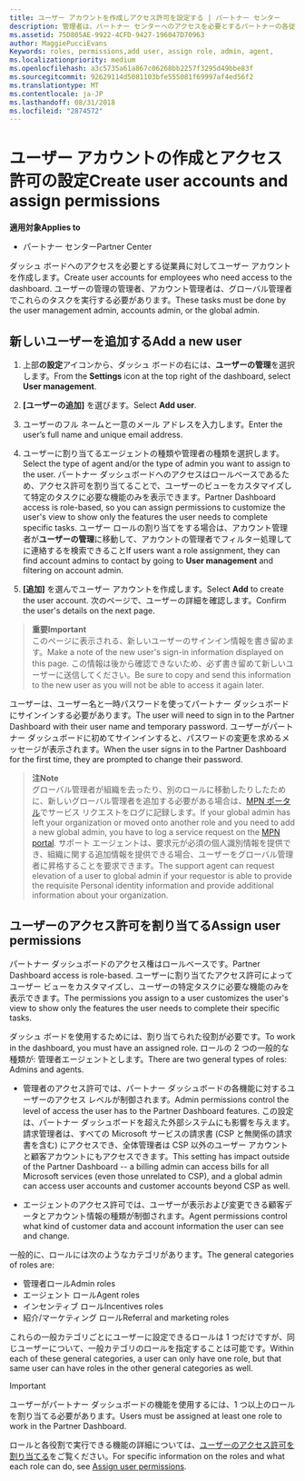 ```yaml
---
title: ユーザー アカウントを作成しアクセス許可を設定する | パートナー センター
description: 管理者は、パートナー センターへのアクセスを必要とするパートナーの各従業員に対してユーザー アカウントを作成します。
ms.assetid: 75D805AE-9922-4CFD-9427-196047D70963
author: MaggiePucciEvans
Keywords: roles, permissions,add user, assign role, admin, agent,
ms.localizationpriority: medium
ms.openlocfilehash: a3c5735a61a867c06268bb2257f3295d49bbe83f
ms.sourcegitcommit: 92629114d5081103bfe555081f69997af4ed56f2
ms.translationtype: MT
ms.contentlocale: ja-JP
ms.lasthandoff: 08/31/2018
ms.locfileid: "2874572"
---
```

# <a name="create-user-accounts-and-assign-permissions"></a><span data-ttu-id="54930-103">ユーザー アカウントの作成とアクセス許可の設定</span><span class="sxs-lookup"><span data-stu-id="54930-103">Create user accounts and assign permissions</span></span>

**<span data-ttu-id="54930-104">適用対象</span><span class="sxs-lookup"><span data-stu-id="54930-104">Applies to</span></span>**

-  <span data-ttu-id="54930-105">パートナー センター</span><span class="sxs-lookup"><span data-stu-id="54930-105">Partner Center</span></span>

<span data-ttu-id="54930-106">ダッシュ ボードへのアクセスを必要とする従業員に対してユーザー アカウントを作成します。</span><span class="sxs-lookup"><span data-stu-id="54930-106">Create user accounts for employees who need access to the dashboard.</span></span> <span data-ttu-id="54930-107">ユーザーの管理の管理者、アカウント管理者は、グローバル管理者でこれらのタスクを実行する必要があります。</span><span class="sxs-lookup"><span data-stu-id="54930-107">These tasks must be done by the user management admin, accounts admin, or the global admin.</span></span> 


## <a name="add-a-new-user"></a><span data-ttu-id="54930-108">新しいユーザーを追加する</span><span class="sxs-lookup"><span data-stu-id="54930-108">Add a new user</span></span>

1. <span data-ttu-id="54930-109">上部**の設定**アイコンから、ダッシュ ボードの右には、**ユーザーの管理**を選択します。</span><span class="sxs-lookup"><span data-stu-id="54930-109">From the **Settings** icon at the top right of the dashboard, select **User management**.</span></span>

2.  <span data-ttu-id="54930-110">**[ユーザーの追加]** を選びます。</span><span class="sxs-lookup"><span data-stu-id="54930-110">Select **Add user**.</span></span>

3.  <span data-ttu-id="54930-111">ユーザーのフル ネームと一意のメール アドレスを入力します。</span><span class="sxs-lookup"><span data-stu-id="54930-111">Enter the user’s full name and unique email address.</span></span>

4.  <span data-ttu-id="54930-112">ユーザーに割り当てるエージェントの種類や管理者の種類を選択します。</span><span class="sxs-lookup"><span data-stu-id="54930-112">Select the type of agent and/or the type of admin you want to assign to the user.</span></span> <span data-ttu-id="54930-113">パートナー ダッシュボードへのアクセスはロールベースであるため、アクセス許可を割り当てることで、ユーザーのビューをカスタマイズして特定のタスクに必要な機能のみを表示できます。</span><span class="sxs-lookup"><span data-stu-id="54930-113">Partner Dashboard access is role-based, so you can assign permissions to customize the user's view to show only the features the user needs to complete specific tasks.</span></span>  <span data-ttu-id="54930-114">ユーザー ロールの割り当てをする場合は、アカウント管理者が**ユーザーの管理**に移動して、アカウントの管理者でフィルター処理してに連絡するを検索できること</span><span class="sxs-lookup"><span data-stu-id="54930-114">If users want a role assignment, they can find account admins to contact by going to **User management** and filtering on account admin.</span></span>

5.  <span data-ttu-id="54930-115">**[追加]** を選んでユーザー アカウントを作成します。</span><span class="sxs-lookup"><span data-stu-id="54930-115">Select **Add** to create the user account.</span></span> <span data-ttu-id="54930-116">次のページで、ユーザーの詳細を確認します。</span><span class="sxs-lookup"><span data-stu-id="54930-116">Confirm the user's details on the next page.</span></span>

>**<span data-ttu-id="54930-117">重要</span><span class="sxs-lookup"><span data-stu-id="54930-117">Important</span></span>**<br>
<span data-ttu-id="54930-118">このページに表示される、新しいユーザーのサインイン情報を書き留めます。</span><span class="sxs-lookup"><span data-stu-id="54930-118">Make a note of the new user's sign-in information displayed on this page.</span></span> <span data-ttu-id="54930-119">この情報は後から確認できないため、必ず書き留めて新しいユーザーに送信してください。</span><span class="sxs-lookup"><span data-stu-id="54930-119">Be sure to copy and send this information to the new user as you will not be able to access it again later.</span></span> 

<span data-ttu-id="54930-120">ユーザーは、ユーザー名と一時パスワードを使ってパートナー ダッシュボードにサインインする必要があります。</span><span class="sxs-lookup"><span data-stu-id="54930-120">The user will need to sign in to the Partner Dashboard with their user name and temporary password.</span></span> <span data-ttu-id="54930-121">ユーザーがパートナー ダッシュボードに初めてサインインすると、パスワードの変更を求めるメッセージが表示されます。</span><span class="sxs-lookup"><span data-stu-id="54930-121">When the user signs in to the Partner Dashboard for the first time, they are prompted to change their password.</span></span> 

>**<span data-ttu-id="54930-122">注</span><span class="sxs-lookup"><span data-stu-id="54930-122">Note</span></span>**<br> <span data-ttu-id="54930-123">グローバル管理者が組織を去ったり、別のロールに移動したりしたために、新しいグローバル管理者を追加する必要がある場合は、[MPN ポータル](https://partner.microsoft.com/support)でサービス リクエストをログに記録します。</span><span class="sxs-lookup"><span data-stu-id="54930-123">If your global admin has left your organization or moved onto another role and you need to add a new global admin, you have to log a service request on the [MPN portal](https://partner.microsoft.com/support).</span></span> <span data-ttu-id="54930-124">サポート エージェントは、要求元が必須の個人識別情報を提供でき、組織に関する追加情報を提供できる場合、ユーザーをグローバル管理者に昇格することを要求できます。</span><span class="sxs-lookup"><span data-stu-id="54930-124">The support agent can request elevation of a user to global admin if your requestor is able to provide the requisite Personal identity information and provide additional information about your organization.</span></span>

## <a name="assign-user-permissions"></a><span data-ttu-id="54930-125">ユーザーのアクセス許可を割り当てる</span><span class="sxs-lookup"><span data-stu-id="54930-125">Assign user permissions</span></span>

<span data-ttu-id="54930-126">パートナー ダッシュボードのアクセス権はロールベースです。</span><span class="sxs-lookup"><span data-stu-id="54930-126">Partner Dashboard access is role-based.</span></span> <span data-ttu-id="54930-127">ユーザーに割り当てたアクセス許可によってユーザー ビューをカスタマイズし、ユーザーの特定タスクに必要な機能のみを表示できます。</span><span class="sxs-lookup"><span data-stu-id="54930-127">The permissions you assign to a user customizes the user's view to show only the features the user needs to complete their specific tasks.</span></span> 

<span data-ttu-id="54930-128">ダッシュ ボードを使用するためには、割り当てられた役割が必要です。</span><span class="sxs-lookup"><span data-stu-id="54930-128">To work in the dashboard, you must have an assigned role.</span></span>  <span data-ttu-id="54930-129">ロールの 2 つの一般的な種類が: 管理者エージェントとします。</span><span class="sxs-lookup"><span data-stu-id="54930-129">There are two general types of roles: Admins and agents.</span></span>

- <span data-ttu-id="54930-130">管理者のアクセス許可では、パートナー ダッシュボードの各機能に対するユーザーのアクセス レベルが制御されます。</span><span class="sxs-lookup"><span data-stu-id="54930-130">Admin permissions control the level of access the user has to the Partner Dashboard features.</span></span> <span data-ttu-id="54930-131">この設定は、パートナー ダッシュボードを超えた外部システムにも影響を与えます。請求管理者は、すべての Microsoft サービスの請求書 (CSP と無関係の請求書を含む) にアクセスでき、全体管理者は CSP 以外のユーザー アカウントと顧客アカウントにもアクセスできます。</span><span class="sxs-lookup"><span data-stu-id="54930-131">This setting has impact outside of the Partner Dashboard -- a billing admin can access bills for all Microsoft services (even those unrelated to CSP), and a global admin can access user accounts and customer accounts beyond CSP as well.</span></span>

- <span data-ttu-id="54930-132">エージェントのアクセス許可では、ユーザーが表示および変更できる顧客データとアカウント情報の種類が制御されます。</span><span class="sxs-lookup"><span data-stu-id="54930-132">Agent permissions control what kind of customer data and account information the user can see and change.</span></span>
    
<span data-ttu-id="54930-133">一般的に、ロールには次のようなカテゴリがあります。</span><span class="sxs-lookup"><span data-stu-id="54930-133">The general categories of roles are:</span></span> 
- <span data-ttu-id="54930-134">管理者ロール</span><span class="sxs-lookup"><span data-stu-id="54930-134">Admin roles</span></span>
- <span data-ttu-id="54930-135">エージェント ロール</span><span class="sxs-lookup"><span data-stu-id="54930-135">Agent roles</span></span>
- <span data-ttu-id="54930-136">インセンティブ ロール</span><span class="sxs-lookup"><span data-stu-id="54930-136">Incentives roles</span></span>
- <span data-ttu-id="54930-137">紹介/マーケティング ロール</span><span class="sxs-lookup"><span data-stu-id="54930-137">Referral and marketing roles</span></span>


<span data-ttu-id="54930-138">これらの一般カテゴリごとにユーザーに設定できるロールは 1 つだけですが、同じユーザーについて、一般カテゴリのロールを指定することは可能です。</span><span class="sxs-lookup"><span data-stu-id="54930-138">Within each of these general categories, a user can only have one role, but that same user can have roles in the other general categories as well.</span></span> 

>[!Important]
><span data-ttu-id="54930-139">ユーザーがパートナー ダッシュボードの機能を使用するには、1 つ以上のロールを割り当てる必要があります。</span><span class="sxs-lookup"><span data-stu-id="54930-139">Users must be assigned at least one role to work in the Partner Dashboard.</span></span>

<span data-ttu-id="54930-140">ロールと各役割で実行できる機能の詳細については、[ユーザーのアクセス許可を割り当てる](permissions-overview.md)をご覧ください。</span><span class="sxs-lookup"><span data-stu-id="54930-140">For specific information on the roles and what each role can do, see [Assign user permissions](permissions-overview.md).</span></span>





